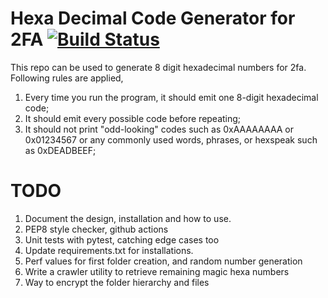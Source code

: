 # Hexa Decimal Code Generator for 2FA [![Build Status](https://app.travis-ci.com/PraAnj/hexadecimal-2fa-code-generator.svg?branch=main)](https://app.travis-ci.com/PraAnj/hexadecimal-2fa-code-generator)
This repo can be used to generate 8 digit hexadecimal numbers for 2fa. Following rules are applied,

1. Every time you run the program, it should emit one 8-digit hexadecimal code;
2. It should emit every possible code before repeating;
3. It should not print "odd-looking" codes such as 0xAAAAAAAA or 0x01234567 or any commonly used words, phrases, or hexspeak such as 0xDEADBEEF;

# TODO
1. Document the design, installation and how to use.
2. PEP8 style checker, github actions
3. Unit tests with pytest, catching edge cases too
4. Update requirements.txt for installations.
5. Perf values for first folder creation, and random number generation
6. Write a crawler utility to retrieve remaining magic hexa numbers
7. Way to encrypt the folder hierarchy and files